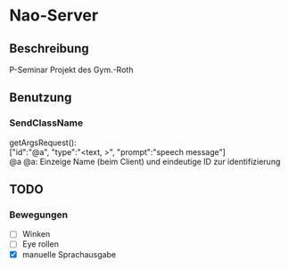 # Nao-Server
## Beschreibung
P-Seminar Projekt des Gym.-Roth

## Benutzung
### SendClassName
  getArgsRequest():<br/>
    \["id":"@a", "type":"<text, >", "prompt":"speech message"\]<br/>
    \@a
    @a: Einzeige Name (beim Client) und eindeutige ID zur identifizierung
    

## TODO
### Bewegungen
  - [ ] Winken
  - [ ] Eye rollen
  - [x] manuelle Sprachausgabe
